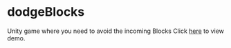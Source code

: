 # dodgeBlocks
Unity game where you need to avoid the incoming Blocks
Click [here](https://bex-machina.github.io/dodgeBlocks/) to view demo. 
